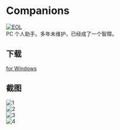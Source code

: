 # Companions
[![EOL](https://img.shields.io/badge/Status-EOL-lightgrey.svg?style=flat-square)]()  
PC 个人助手。多年未维护，已经成了一个智障。
## 下载
[for Windows](http://download.jackeriss.com/works/Companions_1.0.2.zip)
## 截图
![1](http://image.jackeriss.com/project/Companions/1.png)  
![2](http://image.jackeriss.com/project/Companions/2.png)  
![3](http://image.jackeriss.com/project/Companions/3.png)  
![4](http://image.jackeriss.com/project/Companions/4.jpg)  
